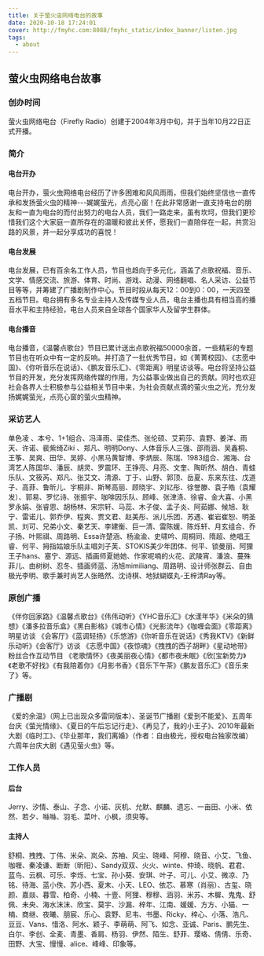 ```yaml
---
title: 关于萤火虫网络电台的故事
date: 2020-10-18 17:24:01
cover: http://fmyhc.com:8088/fmyhc_static/index_banner/listen.jpg
tags: 
  - about
---
```


## 萤火虫网络电台故事

### 创办时间
萤火虫网络电台（Firefly Radio）创建于2004年3月中旬，并于当年10月22日正式开播。

### 简介
#### 电台开办
电台开办，萤火虫网络电台经历了许多困难和风风雨雨，但我们始终坚信也一直传承和发扬萤火虫的精神---娓娓萤光，点亮心窗！在此非常感谢一直支持电台的朋友和一直为电台的而付出努力的电台人员，我们一路走来，虽有坎坷，但我们更珍惜我们这个大家庭一直所存在的温暖和彼此关怀，愿我们一直陪伴在一起，共赏沿路的风景，并一起分享成功的喜悦！

#### 电台发展
电台发展，已有百余名工作人员，节目也趋向于多元化，涵盖了点歌祝福、音乐、文学、情感交流、旅游、体育、时尚、游戏、动漫、网络翻唱、名人采访、公益节目等等，并筹建了广播剧制作中心。节目时段从每天12：00到0：00，一天四至五档节目。电台拥有多名专业主持人及传媒专业人员，电台主播也具有相当高的播音水平和主持经验，电台人员来自全球各个国家华人及留学生群体。

#### 电台播音
电台播音，《温馨点歌台》节目已累计送出点歌祝福50000余首，一些精彩的专题节目也在听众中有一定的反响。并打造了一批优秀节目，如《菁菁校园》、《志愿中国》、《你听音乐在说话》、《鹏友音乐汇》、《零距离》明星访谈等。电台将坚持公益节目的开发，充分发挥网络传媒的作用，为公益事业做出自己的贡献。同时也欢迎社会各界人士积极参与公益相关节目中来，为社会贡献点滴的萤火虫之光，充分发扬娓娓萤光，点亮心窗的萤火虫精神。

### 采访艺人
单色凌 、本兮、1+1组合、冯泽雨、梁佳杰、张伦硕、艾莉莎、袁野、姜洋、雨天、许诺、裴紫绮Ziki 、郑凡、明明Dony、人体音乐人三强、邵雨涵、吴鑫桐、王筝、吴爽、田华、吴婷、小黑马黄智博、李炳辰、陈瑞、1983组合、湘海、台湾艺人陈国华、潘辰、胡灵、罗震环、王铮亮、月亮、文奎、陶昕然、胡白、青蛙乐队、文筱芮、郑凡、张艾文、清源、丁于、山野、郭顶、岳夏、东来东往、戊道子、高菲、鲁昕儿、宇桐非、斯琴高丽、顾晓宇、刘钇彤、徐誉滕、袁子皓（袁耀发）、郭易、罗忆诗、张振宇、咖啡因乐队、顾峰、张津涤、徐睿、金大喜、小黑罗永娟、张睿恩、胡杨林、宋宗轩、马蕊、木子俊、孟子炎、阿茹娜、候旭、耿宁、雷诺儿、郭乔伊、程爽、贾文君、赵美彤、派儿乐团、苏遇、崔岩崔恕、明圣凯、刘可、兄弟小文、秦艺天、李建衡、巨一清、雷陈媛、陈烁轩、月玄组合、乔子扬、叶熙祺、周路明、Essa许楚涵、杨渝渝、史啸吟、周桐同、隋超、绝唱王睿、何平、拇指姑娘乐队主唱刘子芙、STOKIS美少年团体、何平、锁曼丽、阿狸王子hans、塞宁、源远、插画师夏她她、作家呢喃的火花、武陵宵、潘浪、蔓殊菲儿、由树树、忍冬、插画师蓝、汤旭mimiliang、周路明、设计师张群云、自由极光李明、歌手兼时尚艺人张皓然、沈诗棋、地狱蝴蝶丸-王梓清Ray等。

### 原创广播
《伴你回家路》《温馨点歌台》《伟伟动听》《YHC音乐汇》《水漾年华》《米朵的猜想》《潘多拉音乐盒》《黑白影格》《城市心情》《光影流年》《咖喱会面》《零距离》明星访谈 《会客厅》《蓝调轻扬》《乐悠游》《你听音乐在说话》《秀我KTV》《新鲜乐动听》《会客厅》访谈 《志愿中国》《夜惊魂》《拽拽的西子胡畔》《星动地带》粉丝合作互动节目 《老歌情怀》《夜美丽夜心情》《都市夜未眠》《欣[宝新势力》《老歌不好找》《有我陪着你》《月影书香》《音乐下午茶》《鹏友音乐汇》《音乐来了》等。

### 广播剧
《爱的余温》（网上已出现众多雷同版本）、圣诞节广播剧《爱到不能爱》、五周年台庆《萤光情缘》、《夏日的午后忘记行走》、《再见了，我的小王子》、2010年最新大剧《临时工》、《毕业那年，我们离婚》（作者：自由极光，授权电台独家改编）六周年台庆大剧《遇见萤火虫》等。

### 工作人员
#### 后台
Jerry、汐情、泰山、子念、小诺、灰机、允默、麒麟、遗忘、一亩田、小米、依然、若夕、噝噝、羽毛、菜叶、小枫，须臾等。

#### 主持人
舒桐、拽拽、丁伟、米朵、岚朵、苏袖、风尘、晓峰、阿穆、晓音、小艾、飞鱼、咖喱、秦凌谦、断断（昕阳）、Sandy双双、火火、winte、仲琦、晓帆、君君、蓝鸟、云枫、可乐、李烁、七宝、孙小葵、安琪、叶子、可儿、小艾、微凉、乃铭、待海、蓝小佚、苏小西、夏末、小天、LEO、依芯、慕寒（肖丽）、古玺、晓颜、嘉燚、暮雪、柏奇、小楠、十壹、阿狸、穆穆、涵羽、米苏、木樨、鬼鬼、舒佩、未央、海水沫沫、欣宝、莫宇、沙漏、梓年、江南、媛媛、方方、小猫、一楠、商继、夜曦、朋宸、乐心、袁野、尼韦、书墨、Ricky、梓心、小落、浩凡、豆豆、Vans、惜洛、阿水、颖子、李萌萌、阿飞、如念、亚诚、Paris、鹏先生、白尔、李创、全麦、青墨、香肩、杨羽、伊然、陌生、舒菲、璎珞、倩倩、乐奇、田野、大宝、慢慢、alice、峰峰、印象等。